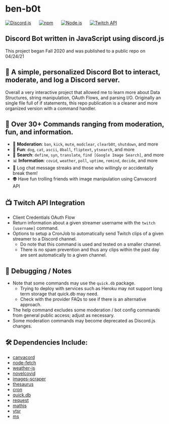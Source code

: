 # ben-b0t
[![Discord.js](https://img.shields.io/badge/discord.js-v12-blue?style=for-the-badge&logo=discord)](https://www.npmjs.com/package/discord.js)
   [![npm](https://img.shields.io/badge/npm-v7.15.1-red?style=for-the-badge&logo=npm)](https://docs.npmjs.com/downloading-and-installing-node-js-and-npm)
   [![Node.js](https://img.shields.io/badge/Node.js-v16.3.0-brightgreen?style=for-the-badge&logo=nodejs)](https://dev.twitch.tv/docs/)
   [![Twitch API](https://img.shields.io/badge/Twitch%20API-Doc-blueviolet?style=for-the-badge&logo=twitch)](https://dev.twitch.tv/docs/)


## Discord Bot written in JavaScript using discord.js
This project began Fall 2020 and was published to a public repo on 04/24/21


## 🤖 A simple, personalized Discord Bot to interact, moderate, and log a Discord server. 

Overall a very interactive project that allowed me to learn more about Data Structures, string manipulation, OAuth Flows, and parsing I/O.
Originally an single file full of if statements, this repo publication is a cleaner and more organized version with a command handler.

## 👾 Over 30+ Commands ranging from moderation, fun, and information.
* 🚨 **Moderation**: `ban`, `kick`, `mute`, `modclear`, `clearb0t`, `shutdown`, and more
* 🎊 **Fun**: `dog`, `cat`, `ascii`, `8ball`, `fliptext`, `ytsearch`, and more
* 🔎 **Search**: `define`, `syn`, `translate`, `find [Google Image Search]`, and more
* 📊 **Information**: `covid`, `weather`, `poll`, `uptime`, `remind`, `decide`, and more
* 💬 Log chat message streaks and those who willingly or accidentally break them!
* 👽 Have fun trolling friends with image manipulation using Canvacord API


## 📺 Twitch API Integration
* Client Credentials OAuth Flow
* Return information about a given streamer username with the `twitch [username]` command.
* Options to setup a CronJob to automatically send Twitch clips of a given streamer to a Discord channel.
  * Do note that this command is used and tested on a smaller channel.
  * There is no spam prevention and thus any clips within the past day are sent automatically to a given channel.

## 🧰 Debugging / Notes
* Note that some commands may use the `quick.db` package.
  * Trying to deploy with services such as Heroku may not support long term storage that quick.db may need.
  * Check with the provider FAQs to see if there is an alternative approach.
* The help command excludes some moderation / bot config commands from general public access; adjust as necessary.
* Some moderation commands may become deprecated as Discord.js changes.

## 🛠 Dependencies Include:
* [canvacord](https://canvacord.js.org/#/)
* [node-fetch](https://www.npmjs.com/package/node-fetch)
* [weather-js](https://www.npmjs.com/package/weather-js)
* [novelcovid](https://www.npmjs.com/package/novelcovid)
* [images-scraper](https://www.npmjs.com/package/images-scraper)
* [thesaurus](https://www.npmjs.com/package/thesaurus)
* [cron](https://www.npmjs.com/package/cron)
* [quick.db](https://www.npmjs.com/package/quick.db)
* [request](https://www.npmjs.com/package/request)
* [mathjs](https://www.npmjs.com/package/mathjs)
* [ytsr](https://www.npmjs.com/package/ytsr)
* [ms](https://www.npmjs.com/package/ms)


